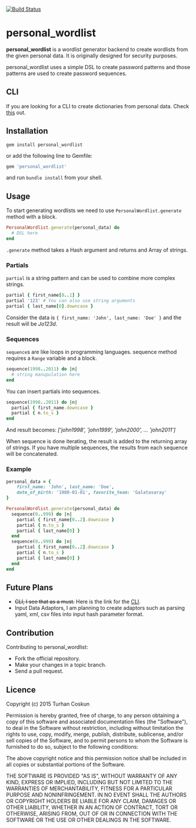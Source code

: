 [![Build Status](https://secure.travis-ci.org/turhn/personal_wordlist.png)](http://travis-ci.org/turhn/personal_wordlist)

# personal_wordlist

**personal_wordlist** is a wordlist generator backend to create wordlists from the given personal data. It is originally designed for security purposes.

personal_wordlist uses a simple DSL to create password patterns and those patterns are used to create password sequences.

## CLI

If you are looking for a CLI to create dictionaries from personal data. Check [this](https://github.com/turhn/personal_wordlist_cli) out.

## Installation

```shell
gem install personal_wordlist
```
or add the following line to Gemfile:

```ruby
gem 'personal_wordlist'
```
and run `bundle install` from your shell.

## Usage

To start generating wordlists we need to use ```PersonalWordlist.generate``` method with a block.

```ruby
PersonalWordlist.generate(personal_data) do
  # DSL here
end

```

```.generate``` method takes a Hash argument and returns and Array of strings.

### Partials

```partial``` is a string pattern and can be used to combine more complex strings.

```ruby
partial { first_name[0..1] }
partial '123' # You can also use string arguments
partial { last_name[0].downcase }
```
Consider the data is ```{ first_name: 'John', last_name: 'Doe' }``` and the result will be _Jo123d_.

### Sequences

```sequence```s are like loops in programming languages. sequence method requires a ```Range``` variable and a block.

```ruby
sequence(1998..2011) do |n|
  # string manupulation here
end
```

You can insert partials into sequences.

```ruby
sequence(1998..2011) do |n|
  partial { first_name.downcase }
  partial { n.to_s }
end
```
And result becomes: _['john1998', 'john1999', 'john2000', ... 'john2011']_

When sequence is done iterating, the result is added to the returning array of strings. If you have multiple sequences, the results from each sequence will be concatenated.

### Example
```ruby
personal_data = { 
	first_name: 'John', last_name: 'Doe', 
	date_of_birth: '1980-01-01', favorite_team: 'Galatasaray'
}

PersonalWordlist.generate(personal_data) do
  sequence(0..999) do |n|
    partial { first_name[0..2].downcase }
    partial { n.to_s }
    partial { last_name[0] }
  end
  sequence(0..999) do |n|
    partial { first_name[0..2].downcase }
    partial { n.to_s }
    partial { last_name[0] }
  end
end
```

## Future Plans

- ~~CLI, I see that as a must.~~ Here is the link for the [CLI](https://github.com/turhn/personal_wordlist_cli).
- Input Data Adaptors, I am planning to create adaptors such as parsing yaml, xml, csv files into input hash parameter format. 

## Contribution

Contributing to personal_wordlist:

- Fork the official repository.
- Make your changes in a topic branch.
- Send a pull request.

## Licence

Copyright (c) 2015 Turhan Coskun

Permission is hereby granted, free of charge, to any person obtaining a copy
of this software and associated documentation files (the "Software"), to deal
in the Software without restriction, including without limitation the rights
to use, copy, modify, merge, publish, distribute, sublicense, and/or sell
copies of the Software, and to permit persons to whom the Software is
furnished to do so, subject to the following conditions:

The above copyright notice and this permission notice shall be included in
all copies or substantial portions of the Software.

THE SOFTWARE IS PROVIDED "AS IS", WITHOUT WARRANTY OF ANY KIND, EXPRESS OR
IMPLIED, INCLUDING BUT NOT LIMITED TO THE WARRANTIES OF MERCHANTABILITY,
FITNESS FOR A PARTICULAR PURPOSE AND NONINFRINGEMENT. IN NO EVENT SHALL THE
AUTHORS OR COPYRIGHT HOLDERS BE LIABLE FOR ANY CLAIM, DAMAGES OR OTHER
LIABILITY, WHETHER IN AN ACTION OF CONTRACT, TORT OR OTHERWISE, ARISING FROM,
OUT OF OR IN CONNECTION WITH THE SOFTWARE OR THE USE OR OTHER DEALINGS IN
THE SOFTWARE.
